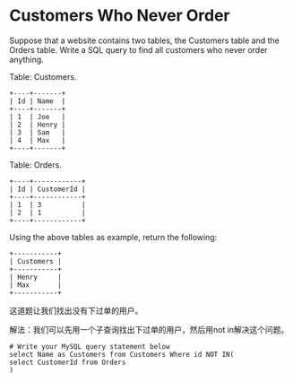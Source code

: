 Customers Who Never Order
=========
Suppose that a website contains two tables, the Customers table and the Orders table. Write a SQL query to find all customers who never order anything.

Table: Customers.
```
+----+-------+
| Id | Name  |
+----+-------+
| 1  | Joe   |
| 2  | Henry |
| 3  | Sam   |
| 4  | Max   |
+----+-------+
```
Table: Orders.
```
+----+------------+
| Id | CustomerId |
+----+------------+
| 1  | 3          |
| 2  | 1          |
+----+------------+
```
Using the above tables as example, return the following:
```
+-----------+
| Customers |
+-----------+
| Henry     |
| Max       |
+-----------+
```

这道题让我们找出没有下过单的用户。

解法：我们可以先用一个子查询找出下过单的用户，然后用not in解决这个问题。

```
# Write your MySQL query statement below
select Name as Customers from Customers Where id NOT IN(
select CustomerId from Orders
)
```
